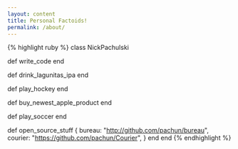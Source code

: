 ```yaml
---
layout: content
title: Personal Factoids!
permalink: /about/
---
```


{% highlight ruby %}
class NickPachulski

  def write_code
  end

  def drink_lagunitas_ipa
  end

  def play_hockey
  end

  def buy_newest_apple_product
  end

  def play_soccer
  end

  def open_source_stuff
  {
    bureau: "http://github.com/pachun/bureau",
    courier: "https://github.com/pachun/Courier",
  }
  end
end
{% endhighlight %}

